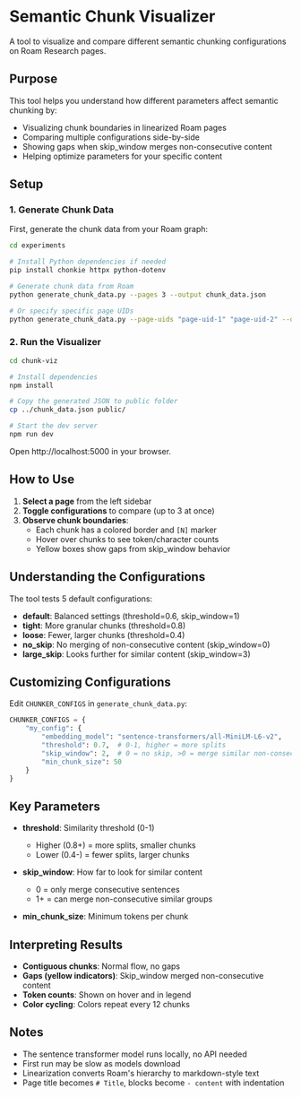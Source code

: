 # Semantic Chunk Visualizer

A tool to visualize and compare different semantic chunking configurations on Roam Research pages.

## Purpose

This tool helps you understand how different parameters affect semantic chunking by:
- Visualizing chunk boundaries in linearized Roam pages
- Comparing multiple configurations side-by-side
- Showing gaps when skip_window merges non-consecutive content
- Helping optimize parameters for your specific content

## Setup

### 1. Generate Chunk Data

First, generate the chunk data from your Roam graph:

```bash
cd experiments

# Install Python dependencies if needed
pip install chonkie httpx python-dotenv

# Generate chunk data from Roam
python generate_chunk_data.py --pages 3 --output chunk_data.json

# Or specify specific page UIDs
python generate_chunk_data.py --page-uids "page-uid-1" "page-uid-2" --output chunk_data.json
```

### 2. Run the Visualizer

```bash
cd chunk-viz

# Install dependencies
npm install

# Copy the generated JSON to public folder
cp ../chunk_data.json public/

# Start the dev server
npm run dev
```

Open http://localhost:5000 in your browser.

## How to Use

1. **Select a page** from the left sidebar
2. **Toggle configurations** to compare (up to 3 at once)
3. **Observe chunk boundaries**:
   - Each chunk has a colored border and `[N]` marker
   - Hover over chunks to see token/character counts
   - Yellow boxes show gaps from skip_window behavior

## Understanding the Configurations

The tool tests 5 default configurations:

- **default**: Balanced settings (threshold=0.6, skip_window=1)
- **tight**: More granular chunks (threshold=0.8)
- **loose**: Fewer, larger chunks (threshold=0.4)
- **no_skip**: No merging of non-consecutive content (skip_window=0)
- **large_skip**: Looks further for similar content (skip_window=3)

## Customizing Configurations

Edit `CHUNKER_CONFIGS` in `generate_chunk_data.py`:

```python
CHUNKER_CONFIGS = {
    "my_config": {
        "embedding_model": "sentence-transformers/all-MiniLM-L6-v2",
        "threshold": 0.7,  # 0-1, higher = more splits
        "skip_window": 2,  # 0 = no skip, >0 = merge similar non-consecutive
        "min_chunk_size": 50
    }
}
```

## Key Parameters

- **threshold**: Similarity threshold (0-1)
  - Higher (0.8+) = more splits, smaller chunks
  - Lower (0.4-) = fewer splits, larger chunks

- **skip_window**: How far to look for similar content
  - 0 = only merge consecutive sentences
  - 1+ = can merge non-consecutive similar groups

- **min_chunk_size**: Minimum tokens per chunk

## Interpreting Results

- **Contiguous chunks**: Normal flow, no gaps
- **Gaps (yellow indicators)**: Skip_window merged non-consecutive content
- **Token counts**: Shown on hover and in legend
- **Color cycling**: Colors repeat every 12 chunks

## Notes

- The sentence transformer model runs locally, no API needed
- First run may be slow as models download
- Linearization converts Roam's hierarchy to markdown-style text
- Page title becomes `# Title`, blocks become `- content` with indentation